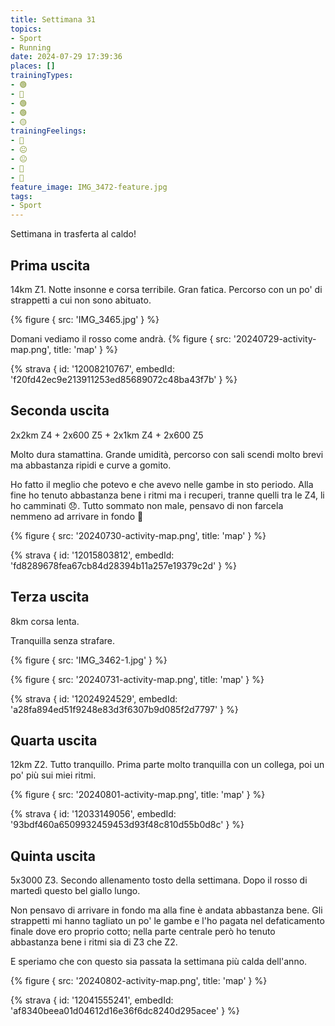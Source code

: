 ```yaml
---
title: Settimana 31
topics:
- Sport
- Running
date: 2024-07-29 17:39:36
places: []
trainingTypes:
- 🟢
- 🔴
- 🟢
- 🟢
- 🟡
trainingFeelings:
- 🙁
- 😐
- 😐
- 🙂
- 🙂
feature_image: IMG_3472-feature.jpg
tags:
- Sport
---
```


Settimana in trasferta al caldo!
<!--more-->

## Prima uscita
14km Z1.
Notte insonne e corsa terribile. Gran fatica.
Percorso con un po' di strappetti a cui non sono abituato.

{% figure { src: 'IMG_3465.jpg' } %}

Domani vediamo il rosso come andrà.
{% figure { src: '20240729-activity-map.png', title: 'map' } %}

{% strava { id: '12008210767', embedId: 'f20fd42ec9e213911253ed85689072c48ba43f7b' } %}

## Seconda uscita
2x2km Z4 + 2x600 Z5 + 2x1km Z4 + 2x600 Z5

Molto dura stamattina. Grande umidità, percorso con sali scendi molto brevi ma abbastanza ripidi e curve a gomito.

Ho fatto il meglio che potevo e che avevo nelle gambe in sto periodo.
Alla fine ho tenuto abbastanza bene i ritmi ma i recuperi, tranne quelli tra le Z4, li ho camminati 😞.
Tutto sommato non male, pensavo di non farcela nemmeno ad arrivare in fondo 🤪

{% figure { src: '20240730-activity-map.png', title: 'map' } %}

{% strava { id: '12015803812', embedId: 'fd8289678fea67cb84d28394b11a257e19379c2d' } %}

## Terza uscita
8km corsa lenta.

Tranquilla senza strafare.

{% figure { src: 'IMG_3462-1.jpg' } %}

{% figure { src: '20240731-activity-map.png', title: 'map' } %}

{% strava { id: '12024924529', embedId: 'a28fa894ed51f9248e83d3f6307b9d085f2d7797' } %}

## Quarta uscita
12km Z2.
Tutto tranquillo. Prima parte molto tranquilla con un collega, poi un po' più sui miei ritmi.

{% figure { src: '20240801-activity-map.png', title: 'map' } %}

{% strava { id: '12033149056', embedId: '93bdf460a6509932459453d93f48c810d55b0d8c' } %}

## Quinta uscita
5x3000 Z3.
Secondo allenamento tosto della settimana. Dopo il rosso di martedì questo bel giallo lungo.

Non pensavo di arrivare in fondo ma alla fine è andata abbastanza bene.
Gli strappetti mi hanno tagliato un po' le gambe e l'ho pagata nel defaticamento finale dove ero proprio cotto; nella parte centrale però ho tenuto abbastanza bene i ritmi sia di Z3 che Z2.

E speriamo che con questo sia passata la settimana più calda dell'anno.

{% figure { src: '20240802-activity-map.png', title: 'map' } %}

{% strava { id: '12041555241', embedId: 'af8340beea01d04612d16e36f6dc8240d295acee' } %}
